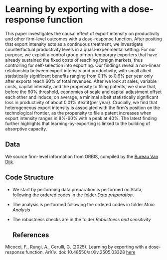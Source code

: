 # Learning by exporting with a dose-response function

This paper investigates the causal effect of export intensity on productivity and other firm-level outcomes with a dose-response function.  After positing that export intensity acts as a continuous treatment, we investigate counterfactual productivity levels in a quasi-experimental setting.  For our purpose, we exploit a control group of non-temporary exporters that have already sustained the fixed costs of reaching foreign markets, thus controlling for self-selection into exporting. Our findings reveal a non-linear relationship between export intensity and productivity, with small albeit statistically significant benefits ranging from 0.1% to 0.6% per year only after exports reach 60% of total revenues. After we look at sales, variable costs, capital intensity, and the propensity to filing patents, we show that, before the 60% threshold, economies of scale and capital adjustment offset each other and induce, on average, a minimal albeit statistically significant loss in productivity of about 0.01\% \textit{per year}. Crucially, we find that heterogeneous export intensity is associated with the firm's position on the technological frontier, as the propensity to file a patent increases when export intensity ranges in 8%-60% with a peak at 40%. The latest finding further highlights that learning-by-exporting is linked to the building of absorptive capacity. 

## Data
We source firm-level information from ORBIS, compiled by the [Bureau Van Dijk](https://www.bvdinfo.com/en-gb/).

## Code Structure

- We start by performing data preparation is performed on Stata, following the ordered codes in the folder *Data preparation*.
- The analysis is performed following the ordered codes in folder *Main Analysis*
- The robustness checks are in the folder *Robustness and sensitivity*

  ## References

Micocci, F., Rungi, A., Cerulli, G. (2025). Learning by exporting with a dose-response function. *ArXiv*. 
doi: 10.48550/arXiv.2505.03328 [here](https://arxiv.org/abs/2505.03328)
